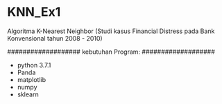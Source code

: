 # KNN_Ex1
Algoritma K-Nearest Neighbor (Studi kasus Financial Distress pada Bank Konvensional tahun 2008 - 2010)


###################
kebutuhan Program:
###################

 - python 3.7.1
 - Panda
 - matplotlib
 - numpy
 - sklearn
